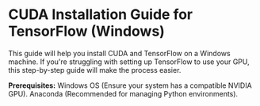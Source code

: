 # CUDA Installation Guide for TensorFlow (Windows)
This guide will help you install CUDA and TensorFlow on a Windows machine. If you're struggling with setting up TensorFlow to use your GPU, this step-by-step guide will make the process easier.

**Prerequisites:**
Windows OS (Ensure your system has a compatible NVIDIA GPU).
Anaconda (Recommended for managing Python environments).
